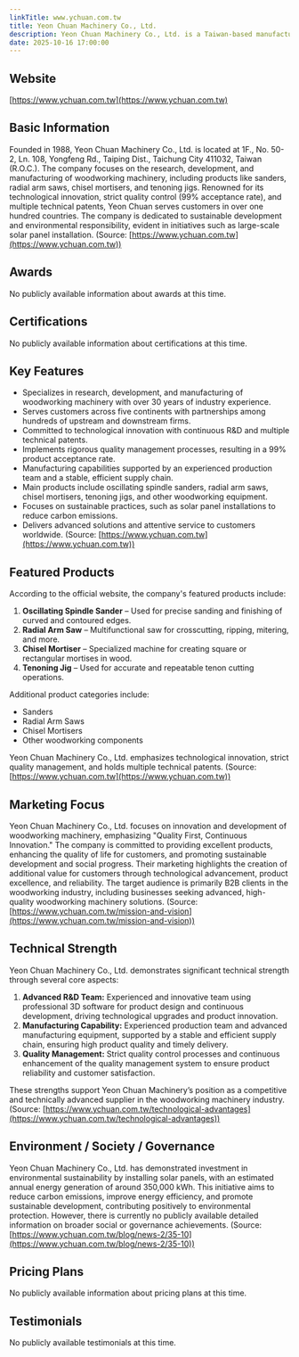 ```yaml
---
linkTitle: www.ychuan.com.tw
title: Yeon Chuan Machinery Co., Ltd.
description: Yeon Chuan Machinery Co., Ltd. is a Taiwan-based manufacturer specializing in woodworking machinery, with over 30 years of experience, strong R&D capabilities, and a global customer base across five continents.
date: 2025-10-16 17:00:00
---
```


## Website
[https://www.ychuan.com.tw](https://www.ychuan.com.tw)

## Basic Information
Founded in 1988, Yeon Chuan Machinery Co., Ltd. is located at 1F., No. 50-2, Ln. 108, Yongfeng Rd., Taiping Dist., Taichung City 411032, Taiwan (R.O.C.). The company focuses on the research, development, and manufacturing of woodworking machinery, including products like sanders, radial arm saws, chisel mortisers, and tenoning jigs. Renowned for its technological innovation, strict quality control (99% acceptance rate), and multiple technical patents, Yeon Chuan serves customers in over one hundred countries. The company is dedicated to sustainable development and environmental responsibility, evident in initiatives such as large-scale solar panel installation.
(Source: [https://www.ychuan.com.tw](https://www.ychuan.com.tw))

## Awards
No publicly available information about awards at this time.

## Certifications
No publicly available information about certifications at this time.

## Key Features
- Specializes in research, development, and manufacturing of woodworking machinery with over 30 years of industry experience.
- Serves customers across five continents with partnerships among hundreds of upstream and downstream firms.
- Committed to technological innovation with continuous R&D and multiple technical patents.
- Implements rigorous quality management processes, resulting in a 99% product acceptance rate.
- Manufacturing capabilities supported by an experienced production team and a stable, efficient supply chain.
- Main products include oscillating spindle sanders, radial arm saws, chisel mortisers, tenoning jigs, and other woodworking equipment.
- Focuses on sustainable practices, such as solar panel installations to reduce carbon emissions.
- Delivers advanced solutions and attentive service to customers worldwide.
(Source: [https://www.ychuan.com.tw](https://www.ychuan.com.tw))

## Featured Products
According to the official website, the company's featured products include:
1. **Oscillating Spindle Sander** – Used for precise sanding and finishing of curved and contoured edges.
2. **Radial Arm Saw** – Multifunctional saw for crosscutting, ripping, mitering, and more.
3. **Chisel Mortiser** – Specialized machine for creating square or rectangular mortises in wood.
4. **Tenoning Jig** – Used for accurate and repeatable tenon cutting operations.

Additional product categories include:
- Sanders
- Radial Arm Saws
- Chisel Mortisers
- Other woodworking components

Yeon Chuan Machinery Co., Ltd. emphasizes technological innovation, strict quality management, and holds multiple technical patents.
(Source: [https://www.ychuan.com.tw](https://www.ychuan.com.tw))

## Marketing Focus
Yeon Chuan Machinery Co., Ltd. focuses on innovation and development of woodworking machinery, emphasizing "Quality First, Continuous Innovation." The company is committed to providing excellent products, enhancing the quality of life for customers, and promoting sustainable development and social progress. Their marketing highlights the creation of additional value for customers through technological advancement, product excellence, and reliability. The target audience is primarily B2B clients in the woodworking industry, including businesses seeking advanced, high-quality woodworking machinery solutions.
(Source: [https://www.ychuan.com.tw/mission-and-vision](https://www.ychuan.com.tw/mission-and-vision))

## Technical Strength
Yeon Chuan Machinery Co., Ltd. demonstrates significant technical strength through several core aspects:

1. **Advanced R&D Team:** Experienced and innovative team using professional 3D software for product design and continuous development, driving technological upgrades and product innovation.
2. **Manufacturing Capability:** Experienced production team and advanced manufacturing equipment, supported by a stable and efficient supply chain, ensuring high product quality and timely delivery.
3. **Quality Management:** Strict quality control processes and continuous enhancement of the quality management system to ensure product reliability and customer satisfaction.

These strengths support Yeon Chuan Machinery’s position as a competitive and technically advanced supplier in the woodworking machinery industry.
(Source: [https://www.ychuan.com.tw/technological-advantages](https://www.ychuan.com.tw/technological-advantages))

## Environment / Society / Governance
Yeon Chuan Machinery Co., Ltd. has demonstrated investment in environmental sustainability by installing solar panels, with an estimated annual energy generation of around 350,000 kWh. This initiative aims to reduce carbon emissions, improve energy efficiency, and promote sustainable development, contributing positively to environmental protection. However, there is currently no publicly available detailed information on broader social or governance achievements.
(Source: [https://www.ychuan.com.tw/blog/news-2/35-10](https://www.ychuan.com.tw/blog/news-2/35-10))

## Pricing Plans
No publicly available information about pricing plans at this time.

## Testimonials
No publicly available testimonials at this time.
